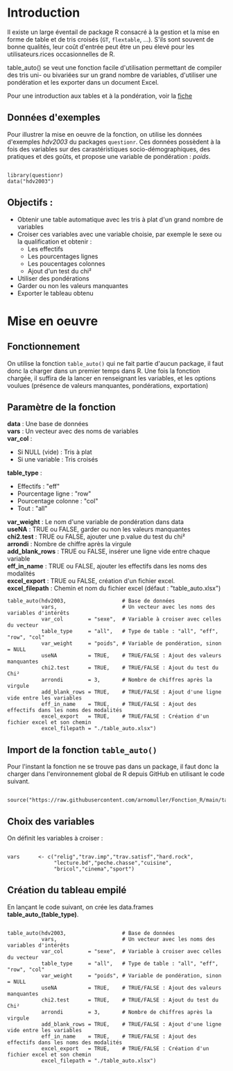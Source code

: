 # Introduction

Il existe un large éventail de package R consacré à la gestion et la mise en forme de table et de tris croisés (`GT`, `flextable`, ...). S'ils sont souvent de bonne qualités, leur coût d'entrée peut être un peu élevé pour les utilisateurs.rices occasionnelles de R.

table_auto() se veut une fonction facile d'utilisation permettant de compiler des tris uni- ou bivariées sur un grand nombre de variables, d'utiliser une pondération et les exporter dans un document Excel.

Pour une introduction aux tables et à la pondération, voir la [fiche](https://mthevenin.github.io/assistoolsms/R/assist/posts/weight_norm/weight_norm.html)

## Données d'exemples

Pour illustrer la mise en oeuvre de la fonction, on utilise les données d'exemples *hdv2003* du packages `questionr`. Ces données possèdent à la fois des variables sur des carastéristiques socio-démographiques, des pratiques et des goûts, et propose une variable de pondération : *poids*.

```{r filename="Import des données d'exemples", warning=FALSE, message=FALSE}

library(questionr)
data("hdv2003")

```


## Objectifs :

-   Obtenir une table automatique avec les tris à plat d'un grand nombre de variables
-   Croiser ces variables avec une variable choisie, par exemple le sexe ou la qualification et obtenir :
    -   Les effectifs
    -   Les pourcentages lignes
    -   Les poucentages colonnes
    -   Ajout d'un test du chi²
-   Utiliser des pondérations
-   Garder ou non les valeurs manquantes
-   Exporter le tableau obtenu  


# Mise en oeuvre
 
## Fonctionnement

On utilise la fonction `table_auto()` qui ne fait partie d'aucun package, il faut donc la charger dans un premier temps dans R. Une fois la fonction chargée, il suffira de la lancer en renseignant les variables, et les options voulues (présence de valeurs manquantes, pondérations, exportation)

## Paramètre de la fonction

**data**          : Une base de données                            
**vars**          : Un vecteur avec des noms de variables         
**var_col**       :    
- Si NULL (vide)  : Tris à plat                                    
- Si une variable : Tris croisés

**table_type**     :  
-   Effectifs           : "eff"      
-   Pourcentage ligne   : "row"  
-   Pourcentage colonne : "col"  
-	Tout                : "all"
                  
**var_weight**     : Le nom d'une variable de pondération dans data                     
**useNA**          : TRUE ou FALSE, garder ou non les valeurs manquantes      
**chi2.test**      : TRUE ou FALSE, ajouter une p.value du test du chi²        
**arrondi**        : Nombre de chiffre après la virgule                           
**add_blank_rows** : TRUE ou FALSE, insérer une ligne vide entre chaque variable     
**eff_in_name**    : TRUE ou FALSE, ajouter les effectifs dans les noms des modalités   
**excel_export**   : TRUE ou FALSE, création d'un fichier excel.        
**excel_filepath** : Chemin et nom du fichier excel (défaut : "table_auto.xlsx")        

```{r}
table_auto(hdv2003,                  # Base de données
           vars,                     # Un vecteur avec les noms des variables d'intérêts
           var_col        = "sexe",  # Variable à croiser avec celles du vecteur
           table_type     = "all",   # Type de table : "all", "eff", "row", "col"
           var_weight     = "poids", # Variable de pondération, sinon = NULL
           useNA          = TRUE,    # TRUE/FALSE : Ajout des valeurs manquantes
           chi2.test      = TRUE,    # TRUE/FALSE : Ajout du test du Chi²
           arrondi        = 3,       # Nombre de chiffres après la virgule
           add_blank_rows = TRUE,    # TRUE/FALSE : Ajout d'une ligne vide entre les variables
           eff_in_name    = TRUE,    # TRUE/FALSE : Ajout des effectifs dans les noms des modalités
           excel_export   = TRUE,    # TRUE/FALSE : Création d'un fichier excel et son chemin
           excel_filepath = "./table_auto.xlsx")   
```


## Import de la fonction `table_auto()`

Pour l'instant la fonction ne se trouve pas dans un package, il faut donc la charger dans l'environnement global de R depuis GitHub en utilisant le code suivant.  


```{r filename="Import de la fonction depuis Github"}

source("https://raw.githubusercontent.com/arnomuller/Fonction_R/main/table_auto/fonction_table_auto.R")

```


## Choix des variables

On définit les variables à croiser :

```{r filename="Choix des variables"}

vars      <- c("relig","trav.imp","trav.satisf","hard.rock",
               "lecture.bd","peche.chasse","cuisine",
               "bricol","cinema","sport")

```



## Création du tableau empilé

En lançant le code suivant, on crée les data.frames **table_auto_(table_type)**.

```{r filename="Activation de la fonction", warning=FALSE, message=FALSE}

table_auto(hdv2003,                  # Base de données
           vars,                     # Un vecteur avec les noms des variables d'intérêts
           var_col        = "sexe",  # Variable à croiser avec celles du vecteur
           table_type     = "all",   # Type de table : "all", "eff", "row", "col"
           var_weight     = "poids", # Variable de pondération, sinon = NULL
           useNA          = TRUE,    # TRUE/FALSE : Ajout des valeurs manquantes
           chi2.test      = TRUE,    # TRUE/FALSE : Ajout du test du Chi²
           arrondi        = 3,       # Nombre de chiffres après la virgule
           add_blank_rows = TRUE,    # TRUE/FALSE : Ajout d'une ligne vide entre les variables
           eff_in_name    = TRUE,    # TRUE/FALSE : Ajout des effectifs dans les noms des modalités
           excel_export   = TRUE,    # TRUE/FALSE : Création d'un fichier excel et son chemin
           excel_filepath = "./table_auto.xlsx")   

```
